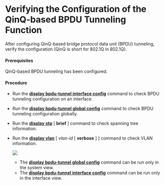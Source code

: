 Verifying the Configuration of the QinQ-based BPDU Tunneling Function
=====================================================================

After configuring QinQ-based bridge protocol data unit (BPDU) tunneling, verify the configuration (QinQ is short for 802.1Q in 802.1Q).

#### Prerequisites

QinQ-based BPDU tunneling has been configured.
#### Procedure

* Run the [**display bpdu-tunnel interface config**](cmdqueryname=display+bpdu-tunnel+interface+config) command to check BPDU tunneling configuration on an interface.
* Run the [**display bpdu-tunnel global config**](cmdqueryname=display+bpdu-tunnel+global+config) command to check BPDU tunneling configuration globally.
* Run the [**display stp**](cmdqueryname=display+stp) [ **brief** ] command to check spanning tree information.
* Run the [**display vlan**](cmdqueryname=display+vlan) [ *vlan-id* [ **verbose** ] ] command to check VLAN information.
  
  ![](../../../../public_sys-resources/note_3.0-en-us.png) 
  + The [**display bpdu-tunnel global config**](cmdqueryname=display+bpdu-tunnel+global+config) command can be run only in the system view.
  + The [**display bpdu-tunnel interface config**](cmdqueryname=display+bpdu-tunnel+interface+config) command can be run only in the interface view.